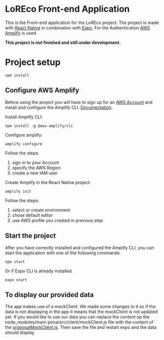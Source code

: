 # LoREco Front-end Application

This is the Front-end application for the LoREco project. The project is made with  [React Native](https://reactnative.dev/) in combination with [Expo](https://expo.io/). For the Authentication [AWS Amplify](https://docs.amplify.aws/) is used.

 **This project is not finished and still under development.**

# Project setup

```
npm install
```
## Configure AWS Amplify

Before using the project you will have to sign up for an [AWS Account](https://portal.aws.amazon.com/billing/signup?nc2=h_ct&src=header_signup&redirect_url=https%3A%2F%2Faws.amazon.com%2Fregistration-confirmation#/start) and install and configure the Amplify CLI. [Documentation](https://docs.amplify.aws/start/getting-started/installation/q/integration/js#install-and-configure-the-amplify-cli).

Install Amplify CLI:
```
npm install -g @aws-amplify/cli
```
Configure amplify:
``` 
amplify configure
```
Follow the steps:
1. sign in to your Account
2. specify the AWS Region
3. create a new IAM user

Create Amplify in the React Native project:
```
amplify init
```
Follow the steps:
1. select or create environment
2. chose default editor
3. use AWS profile you created in previous step

## Start the project 
After you have correctly installed and configured the Amplify CLI, you can start the application with one of the following commands.

```
npm start
```
Or if Expo CLI is already installed
```
expo start
```

## To display our provided data
The app makes use of a mockClient. We made some changes to it so if the data is not displaying in the app it means that the mockClient is not updated yet. If you would like to use our data you can replace the content op the node_modules/mani-pona/src/client/mockClient.js file with the content of the [proposalMockClient.js](proposalMockClient.js). Then save the file and restart expo and the data should display.
